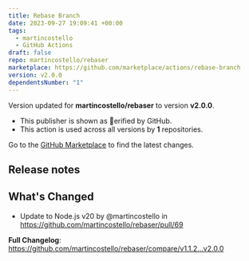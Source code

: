 ```yaml
---
title: Rebase Branch
date: 2023-09-27 19:09:41 +00:00
tags:
  - martincostello
  - GitHub Actions
draft: false
repo: martincostello/rebaser
marketplace: https://github.com/marketplace/actions/rebase-branch
version: v2.0.0
dependentsNumber: "1"
---
```



Version updated for **martincostello/rebaser** to version **v2.0.0**.
- This publisher is shown as erified by GitHub.
- This action is used across all versions by **1** repositories.

Go to the [GitHub Marketplace](https://github.com/marketplace/actions/rebase-branch) to find the latest changes.

## Release notes

## What's Changed

* Update to Node.js v20 by @martincostello in https://github.com/martincostello/rebaser/pull/69

**Full Changelog**: https://github.com/martincostello/rebaser/compare/v1.1.2...v2.0.0

